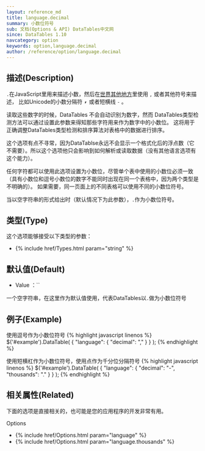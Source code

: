 ```yaml
---
layout: reference_md
title: language.decimal
summary: 小数位符号
sub: 文档(Options & API) DataTables中文网
since: DataTables 1.10
navcategory: option
keywords: option,language.decimal
author: /reference/option/language.decimal
---
```


## 描述(Description)
`.`在JavaScript里用来描述小数，然后在[世界其他地方](http://en.wikipedia.org/wiki/Decimal_mark)里使用 `,` 或者其他符号来描述，
比如Unicode的小数分隔符 `⎖`  或者短横线 `-` 。

读取这些数字的时候，DataTables 不会自动识别为数字，然而 DataTables类型检测方法可以通过设置此参数来得知那些字符用来作为数字中的小数位。
这将用于正确调整DataTables类型检测和排序算法对表格中的数据进行排序。

这个选项有点不寻常，因为DataTablse永远不会显示一个格式化后的浮点数（它不需要）。所以这个选项他只会影响到如何解析或读取数据（没有其他语言选项有这个能力）。

任何字符都可以使用此选项设置为小数位，尽管单个表中使用的小数位必须一致（具有小数位和逗号小数位的数字不能同时出现在同一个表格中，因为两个类型是不明确的）。
如果需要，同一页面上的不同表格可以使用不同的小数位符号。

当以空字符串的形式给出时（默认情况下为此参数），`.`作为小数位符号。


## 类型(Type)
这个选项能够接受以下类型的参数：

- {% include href/Types.html param="string" %}

## 默认值(Default)
- Value ：``

 一个空字符串，在这里作为默认值使用，代表DataTables以`.`做为小数位符号
 
 
## 例子(Example)
使用逗号作为小数位符号
{% highlight javascript linenos %}
$('#example').DataTable( {
  "language": {
    "decimal": ","
  }
} );
{% endhighlight %}


使用短横杠作为小数位符号，使用点作为千分位分隔符号
{% highlight javascript linenos %}
$('#example').DataTable( {
 "language": {
    "decimal": "-",
    "thousands": "."
  }
} );
{% endhighlight %}

## 相关属性(Related)
下面的选项是直接相关的，也可能是您的应用程序的开发非常有用。

Options

- {% include href/Options.html param="language" %}
- {% include href/Options.html param="language.thousands" %}